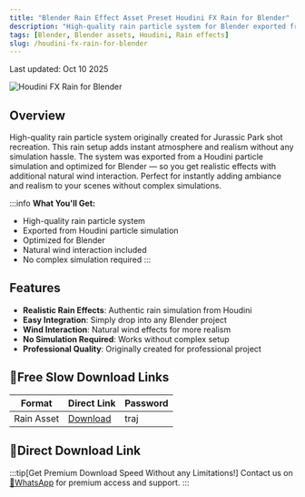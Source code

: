 ```yaml
---
title: "Blender Rain Effect Asset Preset Houdini FX Rain for Blender"
description: "High-quality rain particle system for Blender exported from Houdini particle simulation, ready to add atmosphere and realism to any scene."
tags: [Blender, Blender assets, Houdini, Rain effects]
slug: /houdini-fx-rain-for-blender
---
```


Last updated: Oct 10 2025

![Houdini FX Rain for Blender](https://www.gfxcamp.com/wp-content/uploads/2025/10/Houdini-FX-Rain-for-Blender.jpg)

## Overview

High-quality rain particle system originally created for Jurassic Park shot recreation. This rain setup adds instant atmosphere and realism without any simulation hassle. The system was exported from a Houdini particle simulation and optimized for Blender — so you get realistic effects with additional natural wind interaction. Perfect for instantly adding ambiance and realism to your scenes without complex simulations.

:::info
**What You'll Get:**
- High-quality rain particle system
- Exported from Houdini particle simulation
- Optimized for Blender
- Natural wind interaction included
- No complex simulation required
:::

## Features

- **Realistic Rain Effects**: Authentic rain simulation from Houdini
- **Easy Integration**: Simply drop into any Blender project
- **Wind Interaction**: Natural wind effects for more realism
- **No Simulation Required**: Works without complex setup
- **Professional Quality**: Originally created for professional project

## 🐌Free Slow Download Links

| Format | Direct Link | Password |
|--------|-------------|----------|
| Rain Asset | [Download](https://pan.baidu.com/s/1_-bvzChBuGbs7covWD5Pdw?pwd=traj) | traj |

## 🚀Direct Download Link
:::tip[Get Premium Download Speed Without any Limitations!]
Contact us on [💬WhatsApp](https://wa.me/+8613237610083) for premium  access and support.
:::